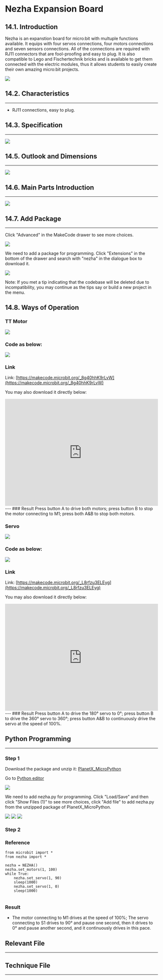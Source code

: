 # Nezha Expansion Board

## 14.1. Introduction
Nezha is an expanstion board for micro:bit with multuple functions available. It equips with four servos connections, four motors connections and seven sensors connections. All of the connections are required with RJ11 connectors that are fool-proofing and easy to plug. It is also compatible to Lego and Fischertechnik bricks and is available to get them connected with the electric modules,  thus it allows students to easily create their own amazing micro:bit projects. 

![](./images/03444_01.png)

## 14.2. Characteristics 
---
- RJ11 connections,  easy to plug. 
## 14.3. Specification
---

![](./images/03444_02.png)


## 14.5. Outlook and Dimensions 
---


![](./images/03444_03.png)


## 14.6. Main Parts Introduction
---

![](./images/03444_04.png)

## 14.7. Add Package
---

Click "Advanced" in the MakeCode drawer to see more choices.

![](./images/03444_05.png)

We need to add a package for programming. Click "Extensions" in the bottom of the drawer and search with "nezha" in the dialogue box to download it. 

![](./images/03444_06.png)

Note: If you met a tip indicating that the codebase will be deleted due to incompatibility, you may continue as the tips say or build a new project in the menu. 

## 14.8. Ways of Operation

### TT Motor

![](./images/03444_07.png)

### Code as below:


![](./images/03444_08.png)


### Link
Link: [https://makecode.microbit.org/_8g40hhK9rLvW](https://makecode.microbit.org/_8g40hhK9rLvW)

You may also download it directly below:

<div style="position:relative;height:0;padding-bottom:70%;overflow:hidden;"><iframe style="position:absolute;top:0;left:0;width:100%;height:100%;" src="https://makecode.microbit.org/#pub:_8g40hhK9rLvW" frameborder="0" sandbox="allow-popups allow-forms allow-scripts allow-same-origin"></iframe></div>  
---
### Result
Press button A to drive both motors; press button B to stop the motor connecting to M1; press both A&B to stop both motors. 


### Servo

![](./images/03444_09.png)

### Code as below:


![](./images/03444_10.png)


### Link
Link: [https://makecode.microbit.org/_L8rfzu3ELEyg](https://makecode.microbit.org/_L8rfzu3ELEyg)

You may also download it directly below:

<div style="position:relative;height:0;padding-bottom:70%;overflow:hidden;"><iframe style="position:absolute;top:0;left:0;width:100%;height:100%;" src="https://makecode.microbit.org/#pub:_L8rfzu3ELEyg" frameborder="0" sandbox="allow-popups allow-forms allow-scripts allow-same-origin"></iframe></div>  
---
### Result
Press button A to drive the 180° servo to 0°; press button B to drive the 360° servo to 360°; press button A&B to continuously drive the servo at the speed of  100%.

## Python Programming
---

### Step 1

Download the package and unzip it: [PlanetX_MicroPython](https://github.com/lionyhw/PlanetX_MicroPython/archive/master.zip)

Go to  [Python editor](https://python.microbit.org/v/2.0)

![](./images/05001_07.png)

We need to add nezha.py for programming. Click "Load/Save" and then click "Show Files (1)" to see more choices, click "Add file" to add nezha.py from the unzipped package of PlanetX_MicroPython. 

![](./images/03444_11.png)
![](./images/03444_12.png)
![](./images/03444_13.png)

### Step 2
### Reference
```
from microbit import *
from nezha import *

nezha = NEZHA()
nezha.set_motors(1, 100)
while True:
    nezha.set_servo(1, 90)
    sleep(1000)
    nezha.set_servo(1, 0)
    sleep(1000)


```


### Result
- The motor connecting to M1 drives at the speed of 100%; The servo connecting to S1 drives to 90° and pause one second, then it drives to 0° and pause another second, and it continuously drives in this pace.

## Relevant File

---

## Technique File

---
